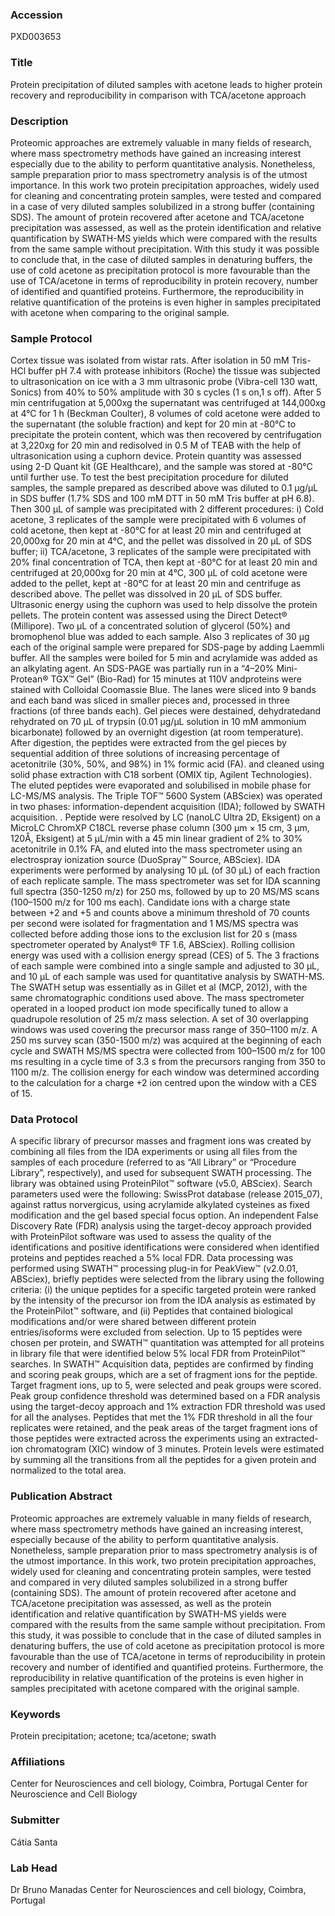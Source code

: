 ### Accession
PXD003653

### Title
Protein precipitation of diluted samples with acetone leads to higher protein recovery and reproducibility in comparison with TCA/acetone approach

### Description
Proteomic approaches are extremely valuable in many fields of research, where mass spectrometry methods have gained an increasing interest especially due to the ability to perform quantitative analysis. Nonetheless, sample preparation prior to mass spectrometry analysis is of the utmost importance. In this work two protein precipitation approaches, widely used for cleaning and concentrating protein samples, were tested and compared in a case of very diluted samples solubilized in a strong buffer (containing SDS). The amount of protein recovered after acetone and TCA/acetone precipitation was assessed, as well as the protein identification and relative quantification by SWATH-MS yields which were compared with the results from the same sample without precipitation. With this study it was possible to conclude that, in the case of diluted samples in denaturing buffers, the use of cold acetone as precipitation protocol is more favourable than the use of TCA/acetone in terms of reproducibility in protein recovery, number of identified and quantified proteins. Furthermore, the reproducibility in relative quantification of the proteins is even higher in samples precipitated with acetone when comparing to the original sample.

### Sample Protocol
Cortex tissue was isolated from wistar rats. After isolation in 50 mM Tris-HCl buffer pH 7.4 with protease inhibitors (Roche) the tissue was subjected to ultrasonication on ice with a 3 mm ultrasonic probe (Vibra-cell 130 watt, Sonics) from 40% to 50% amplitude with 30 s cycles (1 s on,1 s off). After 5 min centrifugation at 5,000xg the supernatant was centrifuged at 144,000xg at 4°C for 1 h (Beckman Coulter), 8 volumes of cold acetone were added to the supernatant (the soluble fraction) and kept for 20 min at -80°C to precipitate the protein content, which was then recovered by centrifugation at 3,220xg for 20 min and redisolved in 0.5 M of TEAB with the help of ultrasonication using a cuphorn device. Protein quantity was assessed using 2-D Quant kit (GE Healthcare), and the sample was stored at -80°C until further use. To test the best precipitation procedure for diluted samples, the sample prepared as described above was diluted to 0.1 µg/µL in SDS buffer (1.7% SDS and 100 mM DTT in 50 mM Tris buffer at pH 6.8). Then 300 µL of sample was precipitated with 2 different procedures: i) Cold acetone, 3 replicates of the sample were precipitated with 6 volumes of cold acetone, then kept at -80°C for at least 20 min and centrifuged at 20,000xg for 20 min at 4°C, and the pellet was dissolved in 20 µL of SDS buffer; ii) TCA/acetone, 3 replicates of the sample were precipitated with 20% final concentration of TCA, then kept at -80°C for at least 20 min and centrifuged at 20,000xg for 20 min at 4°C, 300 µL of cold acetone were added to the pellet, kept at -80°C for at least 20 min and centrifuge as described above. The pellet was dissolved in 20 µL of SDS buffer. Ultrasonic energy using the cuphorn was used to help dissolve the protein pellets. The protein content was assessed using the Direct Detect® (Millipore). Two µL of a concentrated solution of glycerol (50%) and bromophenol blue was added to each sample. Also 3 replicates of 30 µg each of the original sample were prepared for SDS-page by adding Laemmli buffer. All the samples were boiled for 5 min and acrylamide was added as an alkylating agent. An SDS-PAGE was partially run in a “4–20% Mini-Protean® TGX™ Gel” (Bio-Rad) for 15 minutes at 110V andproteins were stained with Colloidal Coomassie Blue. The lanes were sliced into 9 bands and each band was sliced in smaller pieces and, processed in three fractions (of three bands each). Gel pieces were destained, dehydratedand rehydrated on 70 µL of trypsin (0.01 µg/µL solution in 10 mM ammonium bicarbonate) followed by an overnight digestion (at room temperature). After digestion, the peptides were extracted from the gel pieces by sequential addition of three solutions of increasing percentage of acetonitrile (30%, 50%, and 98%) in 1% formic acid (FA). and cleaned using solid phase extraction with C18 sorbent (OMIX tip, Agilent Technologies). The eluted peptides were evaporated and solubilised in mobile phase for LC-MS/MS analysis. The Triple TOF™ 5600 System (ABSciex) was operated in two phases: information-dependent acquisition (IDA); followed by SWATH acquisition. . Peptide were resolved by LC (nanoLC Ultra 2D, Eksigent) on a MicroLC ChromXP C18CL reverse phase column (300 µm × 15 cm, 3 µm, 120Å, Eksigent) at 5 µL/min with a 45 min linear gradient of 2% to 30% acetonitrile in 0.1% FA, and eluted into the mass spectrometer using an electrospray ionization source (DuoSpray™ Source, ABSciex). IDA experiments were performed by analysing 10 µL (of 30 µL) of each fraction of each replicate sample. The mass spectrometer was set for IDA scanning full spectra (350-1250 m/z) for 250 ms, followed by up to 20 MS/MS scans (100–1500 m/z for 100 ms each). Candidate ions with a charge state between +2 and +5 and counts above a minimum threshold of 70 counts per second were isolated for fragmentation and 1 MS/MS spectra was collected before adding those ions to the exclusion list for 20 s (mass spectrometer operated by Analyst® TF 1.6, ABSciex). Rolling collision energy was used with a collision energy spread (CES) of 5. The 3 fractions of each sample were combined into a single sample and adjusted to 30 µL, and 10 µL of each sample was used  for quantitative analysis by SWATH-MS. The SWATH setup was essentially as in Gillet et al (MCP, 2012), with the same chromatographic conditions used above. The mass spectrometer operated in a looped product ion mode specifically tuned to allow a quadrupole resolution of 25 m/z mass selection. A set of 30 overlapping windows was used covering the precursor mass range of 350–1100 m/z. A 250 ms survey scan (350-1500 m/z) was acquired at the beginning of each cycle and SWATH MS/MS spectra were collected from 100–1500 m/z for 100 ms resulting in a cycle time of 3.3 s from the precursors ranging from 350 to 1100 m/z. The collision energy for each window was determined according to the calculation for a charge +2 ion centred upon the window with a CES of 15.

### Data Protocol
A specific library of precursor masses and fragment ions was created by combining all files from the IDA experiments or using all files from the samples of each procedure (referred to as “All Library” or “Procedure Library”, respectively), and used for subsequent SWATH processing. The library was obtained using ProteinPilot™ software (v5.0, ABSciex). Search parameters used were the following: SwissProt database (release 2015_07), against rattus norvergicus, using acrylamide alkylated cysteines as fixed modification and the gel based special focus option. An independent False Discovery Rate (FDR) analysis using the target-decoy approach provided with ProteinPilot software was used to assess the quality of the identifications and positive identifications were considered when identified proteins and peptides reached a 5% local FDR.  Data processing was performed using SWATH™ processing plug-in for PeakView™ (v2.0.01, ABSciex), briefly peptides were selected from the library using the following criteria: (i) the unique peptides for a specific targeted protein were ranked by the intensity of the precursor ion from the IDA analysis as estimated by the ProteinPilot™ software, and (ii) Peptides that contained biological modifications and/or were shared between different protein entries/isoforms were excluded from selection. Up to 15 peptides were chosen per protein, and SWATH™ quantitation was attempted for all proteins in library file that were identified below 5% local FDR from ProteinPilot™ searches. In SWATH™ Acquisition data, peptides are confirmed by finding and scoring peak groups, which are a set of fragment ions for the peptide. Target fragment ions, up to 5, were selected and peak groups were scored. Peak group confidence threshold was determined based on a FDR analysis using the target-decoy approach and 1% extraction FDR threshold was used for all the analyses. Peptides that met the 1% FDR threshold in all the four replicates were retained, and the peak areas of the target fragment ions of those peptides were extracted across the experiments using an extracted-ion chromatogram (XIC) window of 3 minutes. Protein levels were estimated by summing all the transitions from all the peptides for a given protein and normalized to the total area.

### Publication Abstract
Proteomic approaches are extremely valuable in many fields of research, where mass spectrometry methods have gained an increasing interest, especially because of the ability to perform quantitative analysis. Nonetheless, sample preparation prior to mass spectrometry analysis is of the utmost importance. In this work, two protein precipitation approaches, widely used for cleaning and concentrating protein samples, were tested and compared in very diluted samples solubilized in a strong buffer (containing SDS). The amount of protein recovered after acetone and TCA/acetone precipitation was assessed, as well as the protein identification and relative quantification by SWATH-MS yields were compared with the results from the same sample without precipitation. From this study, it was possible to conclude that in the case of diluted samples in denaturing buffers, the use of cold acetone as precipitation protocol is more favourable than the use of TCA/acetone in terms of reproducibility in protein recovery and number of identified and quantified proteins. Furthermore, the reproducibility in relative quantification of the proteins is even higher in samples precipitated with acetone compared with the original sample.

### Keywords
Protein precipitation; acetone; tca/acetone; swath

### Affiliations
Center for Neurosciences and cell biology, Coimbra, Portugal
Center for Neuroscience and Cell Biology

### Submitter
Cátia Santa

### Lab Head
Dr Bruno Manadas
Center for Neurosciences and cell biology, Coimbra, Portugal


